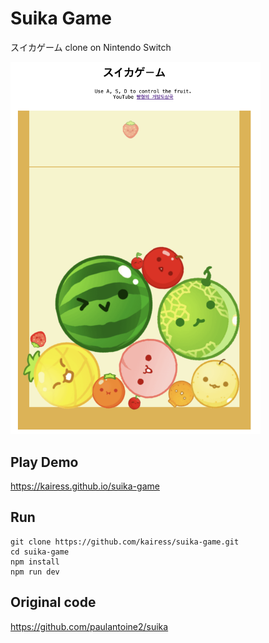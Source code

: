 # Suika Game

スイカゲーム clone on Nintendo Switch

<img src="result.png" width="400px"/>

## Play Demo

https://kairess.github.io/suika-game

## Run

```
git clone https://github.com/kairess/suika-game.git
cd suika-game
npm install
npm run dev
```

## Original code

https://github.com/paulantoine2/suika

